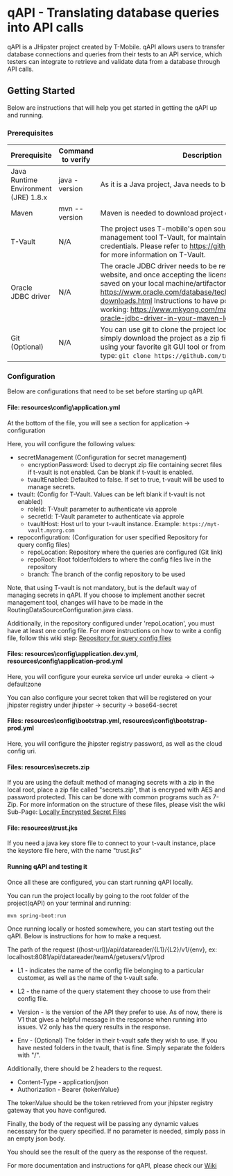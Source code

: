 # qAPI - Translating database queries into API calls

qAPI is a JHipster project created by T-Mobile. qAPI allows users to transfer database connections and queries from their tests to an API service, which testers can integrate to retrieve and validate data from a database through API calls.

## Getting Started

Below are instructions that will help you get started in getting the qAPI up and running.

### Prerequisites

| Prerequisite | Command to verify | Description |
| ------------ | -------------- | -----------  |
| Java Runtime Environment (JRE) 1.8.x | java -version | As it is a Java project, Java needs to be installed locally.
| Maven | mvn --version | Maven is needed to download project dependencies.
| T-Vault | N/A | The project uses T-mobile's open sourced secret management tool T-Vault, for maintaining all database credentials. Please refer to https://github.com/tmobile/t-vault for more information on T-Vault.
| Oracle JDBC driver | N/A | The oracle JDBC driver needs to be retrieved from the Oracle website, and once accepting the license terms, the jar can be saved on your local machine/artifactory. Oracle website: https://www.oracle.com/database/technologies/appdev/jdbc-downloads.html Instructions to have pom dependency working: https://www.mkyong.com/maven/how-to-add-oracle-jdbc-driver-in-your-maven-local-repository/
| Git (Optional) | N/A | You can use git to clone the project locally, or choose to simply download the project as a zip file. To clone the project, using your favorite git GUI tool or from your command line, type: `git clone https://github.com/tmobile/qapi.git` 

### Configuration

Below are configurations that need to be set before starting up qAPI.

#### File: resources\config\application.yml

At the bottom of the file, you will see a section for application -> configuration
 
Here, you will configure the following values:
- secretManagement (Configuration for secret management)
    - encryptionPassword: Used to decrypt zip file containing secret files if t-vault is not enabled. Can be blank if t-vault is enabled.
    - tvaultEnabled: Defaulted to false. If set to true, t-vault will be used to manage secrets.
- tvault: (Config for T-Vault. Values can be left blank if t-vault is not enabled)
    - roleId: T-Vault parameter to authenticate via approle
    - secretId: T-Vault parameter to authenticate via approle
    - tvaultHost: Host url to your t-vault instance. Example: ` https://myt-vault.myorg.com `
- repoconfiguration: (Configuration for user specified Repository for query config files)
    - repoLocation: Repository where the queries are configured (Git link)
    - repoRoot: Root folder/folders to where the config files live in the repository
    - branch: The branch of the config repository to be used

Note, that using T-vault is not mandatory, but is the default way of managing secrets in qAPI. If you choose to implement another secret management tool, changes will have to be made in the RoutingDataSourceConfiguration.java class.

Additionally, in the repository configured under 'repoLocation', you must have at least one config file.
For more instructions on how to write a config file, follow this wiki step: [Repository for query config files](https://github.com/tmobile/qapi/wiki/Repository-for-query-config-files)

#### Files: resources\config\application.dev.yml, resources\config\application-prod.yml

Here, you will configure your eureka service url under eureka -> client -> defaultzone 

You can also configure your secret token that will be registered on your jhipster registry under jhipster -> security -> base64-secret

#### Files: resources\config\bootstrap.yml, resources\config\bootstrap-prod.yml

Here, you will configure the jhipster registry password, as well as the cloud config uri.

#### Files: resources\secrets.zip

If you are using the default method of managing secrets with a zip in the local root, place a zip file called "secrets.zip", that is encryped with AES and password protected. This can be done with common programs such as 7-Zip. For more information on the structure of these files, please visit the wiki Sub-Page: [Locally Encrypted Secret Files](https://github.com/tmobile/qapi/wiki/Locally-encrypted-secret-files)

#### File: resources\trust.jks

If you need a java key store file to connect to your t-vault instance, place the keystore file here, with the name "trust.jks"

#### Running qAPI and testing it
Once all these are configured, you can start running qAPI locally.

You can run the project locally by going to the root folder of the project(qAPI) on your terminal and running:
```
mvn spring-boot:run 
```

Once running locally or hosted somewhere, you can start testing out the qAPI. Below is instructions for how to make a request.

The path of the request
((host-url))/api/datareader/{L1}/{L2}/v1/{env}, ex: localhost:8081/api/datareader/teamA/getusers/v1/prod

- L1 - indicates the name of the config file belonging to a particular customer, as well as the name of the t-vault safe. 

- L2 - the name of the query statement they choose to use from their config file.

- Version - is the version of the API they prefer to use. As of now, there is V1 that gives a helpful message in the response when running into issues. V2 only has the query results in the response.

- Env - (Optional) The folder in their t-vault safe they wish to use. If you have nested folders in the tvault, that is fine. Simply separate the folders with "/".

Additionally, there should be 2 headers to the request.
- Content-Type - application/json
- Authorization - Bearer {tokenValue}

The tokenValue should be the token retrieved from your jhipster registry gateway that you have configured. 

Finally, the body of the request will be passing any dynamic values necessary for the query specified. If no parameter is needed, simply pass in an empty json body.

You should see the result of the query as the response of the request.

For more documentation and instructions for qAPI, please check our [Wiki](https://github.com/tmobile/qapi/wiki)
